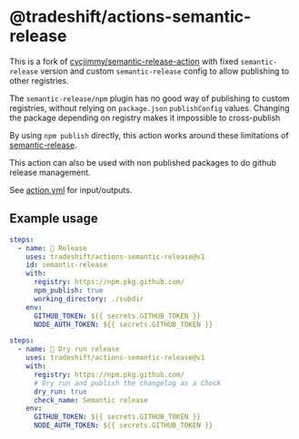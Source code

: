 # @tradeshift/actions-semantic-release

This is a fork of
[cycjimmy/semantic-release-action](https://github.com/cycjimmy/semantic-release-action)
with fixed `semantic-release` version and custom `semantic-release` config to
allow publishing to other registries.

The `semantic-release/npm` plugin has no good way of publishing to custom registries,
without relying on `package.json` `publishConfig` values. Changing the package
depending on registry makes it impossible to cross-publish

By using `npm publish` directly, this action works around these limitations of
[semantic-release](https://github.com/semantic-release/semantic-release).

This action can also be used with non published packages to do github release
management.

See [action.yml](action.yml) for input/outputs.

## Example usage

```yml
steps:
  - name: 🚀 Release
    uses: tradeshift/actions-semantic-release@v1
    id: semantic-release
    with:
      registry: https://npm.pkg.github.com/
      npm_publish: true
      working_directory: ./subdir
    env:
      GITHUB_TOKEN: ${{ secrets.GITHUB_TOKEN }}
      NODE_AUTH_TOKEN: ${{ secrets.GITHUB_TOKEN }}
```

```yml
steps:
  - name: 🚀 Dry run release
    uses: tradeshift/actions-semantic-release@v1
    with:
      registry: https://npm.pkg.github.com/
      # Dry run and publish the changelog as a Check
      dry_run: true
      check_name: Semantic release
    env:
      GITHUB_TOKEN: ${{ secrets.GITHUB_TOKEN }}
      NODE_AUTH_TOKEN: ${{ secrets.GITHUB_TOKEN }}
```
